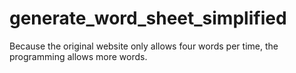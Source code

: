 # generate_word_sheet_simplified
Because the original website only allows four words per time, the programming allows more words.

